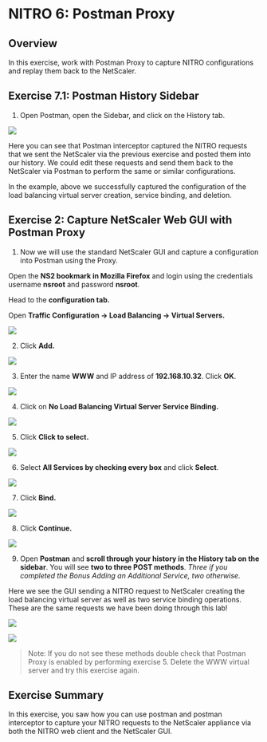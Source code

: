 # NITRO 6: Postman Proxy

## Overview

In this exercise, work with Postman Proxy to capture NITRO
configurations and replay them back to the NetScaler.

## Exercise 7.1: Postman History Sidebar

1.  Open Postman, open the Sidebar, and click on the History tab.

![](./img/media/image120.png)

Here you can see that Postman interceptor captured the NITRO requests that we sent the NetScaler via the previous exercise and posted them into our history. We could edit these requests and send them back to the NetScaler via Postman to perform the same or similar configurations.

In the example, above we successfully captured the configuration of the load balancing virtual server creation, service binding, and deletion.

## Exercise 2: Capture NetScaler Web GUI with Postman Proxy

1.  Now we will use the standard NetScaler GUI and capture a configuration into Postman using the Proxy.

Open the **NS2 bookmark in Mozilla Firefox** and login using the credentials username **nsroot** and password **nsroot**.

Head to the **configuration tab.**

Open **Traffic Configuration -&gt; Load Balancing -&gt; Virtual Servers.**

![](./img/media/image121.png)

2.  Click **Add.**

![](./img/media/image122.png)

3.  Enter the name **WWW** and IP address of **192.168.10.32**. Click **OK**.

![](./img/media/image123.png)

4.  Click on **No Load Balancing Virtual Server Service Binding.**

![](./img/media/image124.png)

5.  Click **Click to select.**

![](./img/media/image125.png)

6.  Select **All Services by checking every box** and click **Select**.

![](./img/media/image126.png)

7.  Click **Bind.**

![](./img/media/image127.png)


8.  Click **Continue.**

![](./img/media/image128.png)

9.  Open **Postman** and **scroll through your history in the History tab on the sidebar**. You will see **two to three POST methods**. *Three if you completed the Bonus Adding an Additional Service, two otherwise.*

Here we see the GUI sending a NITRO request to NetScaler creating the load balancing virtual server as well as two service binding operations. These are the same requests we have been doing through this lab!

![](./img/media/image129.png)

![](./img/media/image130.png)

> Note: If you do not see these methods double check that Postman Proxy is enabled by performing exercise 5. Delete the WWW virtual server and try this exercise again.

## Exercise Summary

In this exercise, you saw how you can use postman and postman interceptor to capture your NITRO requests to the NetScaler appliance via both the NITRO web client and the NetScaler GUI.